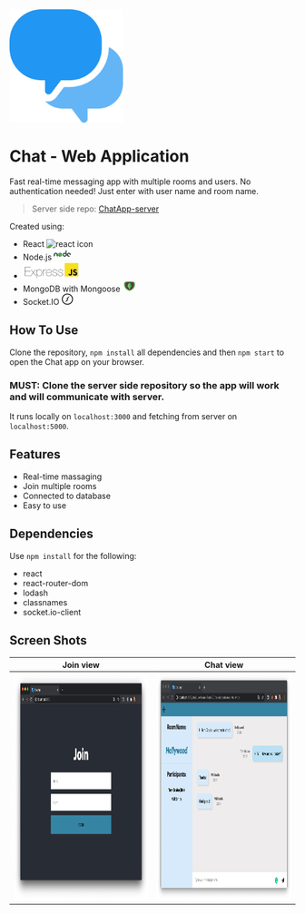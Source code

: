 <img src="/public/media/speech-bubble.png" alt="chat logo" width="200" height="200"/>

# Chat - Web Application

Fast real-time messaging app with multiple rooms and users. No authentication needed! Just enter with user name and room name.

> Server side repo: [ChatApp-server](https://github.com/OdedNir/ChatApp-server) 

Created using:

- React  <img src="/public/media/favicon-react.ico" alt="react icon" width="20" height="20"/>
- Node.js  <img src="/public/media/node-icon.png" alt="react icon" width="30" height="20"/>
- <img src="/public/media/express-js-cyberpanel.jpg" alt="express icon" width="100" height="30"/>
- MongoDB with Mongoose  <img src="/public/media/mongodb.png" alt="mongodb icon" width="25" height="20"/>
- Socket.IO  <img src="/public/media/socket-io.png" alt="socketio icon" width="20" height="20"/>

## How To Use
Clone the repository, `npm install` all dependencies and then `npm start` to open the Chat app on your browser.

### MUST: Clone the server side repository so the app will work and will communicate with server.

It runs locally on `localhost:3000` and fetching from server on `localhost:5000`.

## Features

- Real-time massaging
- Join multiple rooms
- Connected to database
- Easy to use

## Dependencies

Use `npm install` for the following:
- react
- react-router-dom
- lodash
- classnames
- socket.io-client

## Screen Shots

| Join view | Chat view |
:--------:|:--------:
| <img src="/public/media/join-screen-shot.png" alt="join screen shot" width="550" height="400"/> | <img alt="in chat screen shot" src="/public/media/in-chat-screen-shot3.png" width="550" height="400"/> |
